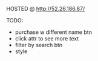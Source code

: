 HOSTED @ http://52.26.186.87/

TODO:
- purchase w different name btn
- click attr to see more text
- filter by search btn
- style
